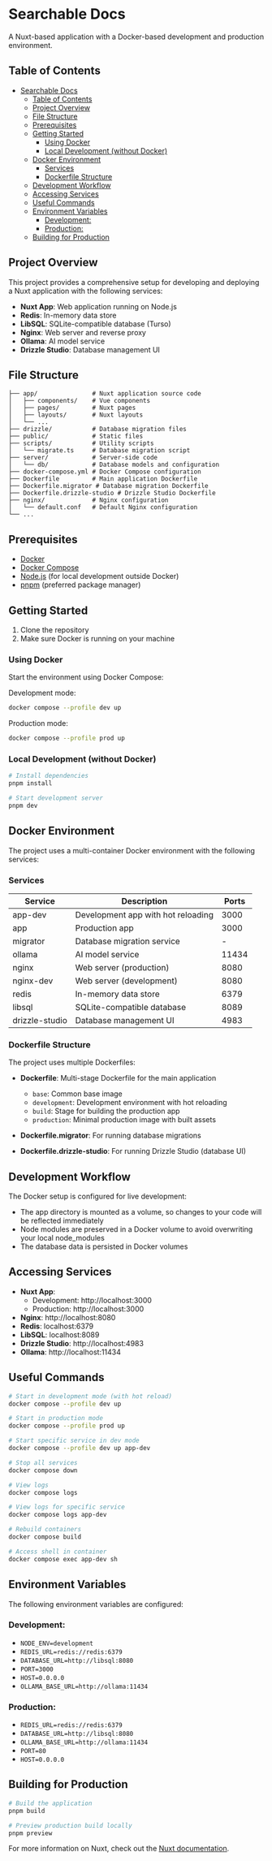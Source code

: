 # Searchable Docs

A Nuxt-based application with a Docker-based development and production environment.

## Table of Contents

- [Searchable Docs](#searchable-docs)
  - [Table of Contents](#table-of-contents)
  - [Project Overview](#project-overview)
  - [File Structure](#file-structure)
  - [Prerequisites](#prerequisites)
  - [Getting Started](#getting-started)
    - [Using Docker](#using-docker)
    - [Local Development (without Docker)](#local-development-without-docker)
  - [Docker Environment](#docker-environment)
    - [Services](#services)
    - [Dockerfile Structure](#dockerfile-structure)
  - [Development Workflow](#development-workflow)
  - [Accessing Services](#accessing-services)
  - [Useful Commands](#useful-commands)
  - [Environment Variables](#environment-variables)
    - [Development:](#development)
    - [Production:](#production)
  - [Building for Production](#building-for-production)

## Project Overview

This project provides a comprehensive setup for developing and deploying a Nuxt application with the following services:

- **Nuxt App**: Web application running on Node.js
- **Redis**: In-memory data store
- **LibSQL**: SQLite-compatible database (Turso)
- **Nginx**: Web server and reverse proxy
- **Ollama**: AI model service
- **Drizzle Studio**: Database management UI

## File Structure

```
├── app/               # Nuxt application source code
│   ├── components/    # Vue components
│   ├── pages/         # Nuxt pages
│   ├── layouts/       # Nuxt layouts
│   └── ...
├── drizzle/           # Database migration files
├── public/            # Static files
├── scripts/           # Utility scripts
│   └── migrate.ts     # Database migration script
├── server/            # Server-side code
│   └── db/            # Database models and configuration
├── docker-compose.yml # Docker Compose configuration
├── Dockerfile         # Main application Dockerfile
├── Dockerfile.migrator # Database migration Dockerfile
├── Dockerfile.drizzle-studio # Drizzle Studio Dockerfile
├── nginx/             # Nginx configuration
│   └── default.conf   # Default Nginx configuration
└── ...
```

## Prerequisites

- [Docker](https://www.docker.com/products/docker-desktop)
- [Docker Compose](https://docs.docker.com/compose/install/)
- [Node.js](https://nodejs.org/) (for local development outside Docker)
- [pnpm](https://pnpm.io/installation) (preferred package manager)

## Getting Started

1. Clone the repository
2. Make sure Docker is running on your machine

### Using Docker

Start the environment using Docker Compose:

Development mode:
```bash
docker compose --profile dev up
```

Production mode:
```bash
docker compose --profile prod up
```

### Local Development (without Docker)

```bash
# Install dependencies
pnpm install

# Start development server
pnpm dev
```

## Docker Environment

The project uses a multi-container Docker environment with the following services:

### Services

| Service        | Description                        | Ports |
| -------------- | ---------------------------------- | ----- |
| app-dev        | Development app with hot reloading | 3000  |
| app            | Production app                     | 3000  |
| migrator       | Database migration service         | -     |
| ollama         | AI model service                   | 11434 |
| nginx          | Web server (production)            | 8080  |
| nginx-dev      | Web server (development)           | 8080  |
| redis          | In-memory data store               | 6379  |
| libsql         | SQLite-compatible database         | 8089  |
| drizzle-studio | Database management UI             | 4983  |

### Dockerfile Structure

The project uses multiple Dockerfiles:

- **Dockerfile**: Multi-stage Dockerfile for the main application
  - `base`: Common base image
  - `development`: Development environment with hot reloading
  - `build`: Stage for building the production app
  - `production`: Minimal production image with built assets

- **Dockerfile.migrator**: For running database migrations

- **Dockerfile.drizzle-studio**: For running Drizzle Studio (database UI)

## Development Workflow

The Docker setup is configured for live development:

- The app directory is mounted as a volume, so changes to your code will be reflected immediately
- Node modules are preserved in a Docker volume to avoid overwriting your local node_modules
- The database data is persisted in Docker volumes

## Accessing Services

- **Nuxt App**: 
  - Development: http://localhost:3000
  - Production: http://localhost:3000
- **Nginx**: http://localhost:8080
- **Redis**: localhost:6379
- **LibSQL**: localhost:8089
- **Drizzle Studio**: http://localhost:4983
- **Ollama**: http://localhost:11434

## Useful Commands

```bash
# Start in development mode (with hot reload)
docker compose --profile dev up

# Start in production mode
docker compose --profile prod up

# Start specific service in dev mode
docker compose --profile dev up app-dev

# Stop all services
docker compose down

# View logs
docker compose logs

# View logs for specific service
docker compose logs app-dev

# Rebuild containers
docker compose build

# Access shell in container
docker compose exec app-dev sh
```

## Environment Variables

The following environment variables are configured:

### Development:
- `NODE_ENV=development`
- `REDIS_URL=redis://redis:6379`
- `DATABASE_URL=http://libsql:8080`
- `PORT=3000`
- `HOST=0.0.0.0`
- `OLLAMA_BASE_URL=http://ollama:11434`

### Production:
- `REDIS_URL=redis://redis:6379`
- `DATABASE_URL=http://libsql:8080`
- `OLLAMA_BASE_URL=http://ollama:11434`
- `PORT=80`
- `HOST=0.0.0.0`

## Building for Production

```bash
# Build the application
pnpm build

# Preview production build locally
pnpm preview
```

For more information on Nuxt, check out the [Nuxt documentation](https://nuxt.com/docs/getting-started/introduction).
